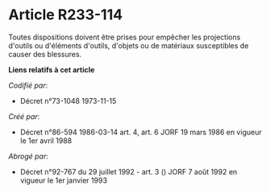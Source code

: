 # Article R233-114

Toutes dispositions doivent être prises pour empêcher les projections d'outils ou d'éléments d'outils, d'objets ou de
matériaux susceptibles de causer des blessures.

**Liens relatifs à cet article**

_Codifié par_:

  - Décret n°73-1048 1973-11-15

_Créé par_:

  - Décret n°86-594 1986-03-14 art. 4, art. 6 JORF 19 mars 1986 en vigueur le 1er avril 1988

_Abrogé par_:

  - Décret n°92-767 du 29 juillet 1992 - art. 3 () JORF 7 août 1992 en vigueur le 1er janvier 1993

